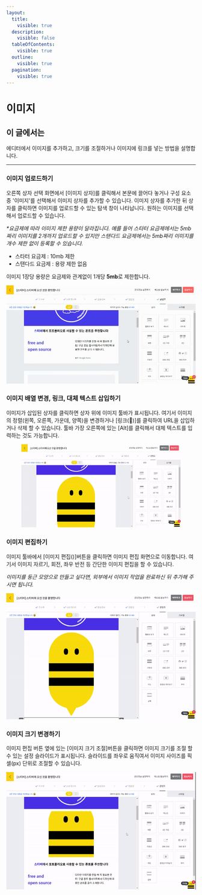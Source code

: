 ```yaml
---
layout:
  title:
    visible: true
  description:
    visible: false
  tableOfContents:
    visible: true
  outline:
    visible: true
  pagination:
    visible: true
---
```


# 이미지

## 이 글에서는

에디터에서 이미지를 추가하고, 크기를 조절하거나 이미지에 링크를 넣는 방법을 설명합니다.

***

### 이미지 업로드하기 <a href="#h_01ggs6kwt85pwrr5tka6f34mgr" id="h_01ggs6kwt85pwrr5tka6f34mgr"></a>

오른쪽 상자 선택 화면에서 \[이미지 상자]를 클릭해서 본문에 끌어다 놓거나 구성 요소 중 '이미지'를 선택해서 이미지 상자를 추가할 수 있습니다. 이미지 상자를 추가한 뒤 상자를 클릭하면 이미지를 업로드할 수 있는 탐색 창이 나타납니다. 원하는 이미지를 선택해서 업로드할 수 있습니다.

_\*요금제에 따라 이미지 제한 용량이 달라집니다. 예를 들어 스타터 요금제에서는 5mb짜리 이미지를 2개까지 업로드할 수 있지만 스탠다드 요금제에서는 5mb짜리 이미지를 개수 제한 없이 등록할 수 있습니다._

* 스타터 요금제 : 10mb 제한
* 스탠다드 요금제 : 용량 제한 없음

이미지 1장당 용량은 요금제와 관계없이 1개당 **5mb**로 제한합니다.

![](<../../../.gitbook/assets/1 (7).gif>)



### 이미지 배열 변경, 링크, 대체 텍스트 삽입하기 <a href="#h_01ggs6m182ehrnz68thz9gjfwp" id="h_01ggs6m182ehrnz68thz9gjfwp"></a>

이미지가 삽입된 상자를 클릭하면 상자 위에 이미지 툴바가 표시됩니다. 여기서 이미지의 정렬(왼쪽, 오른쪽, 가운데, 양쪽)을 변경하거나 \[링크(🔗)]를 클릭하여 URL을 삽입하거나 삭제 할 수 있습니다. 툴바 가장 오른쪽에 있는 \[Alt]를 클릭해서 대체 텍스트를 입력하는 것도 가능합니다.

<figure><img src="../../../.gitbook/assets/2 (5).gif" alt=""><figcaption></figcaption></figure>



### 이미지 편집하기 <a href="#h_01ggs6m5jy3tvtsvjtp8nxe66e" id="h_01ggs6m5jy3tvtsvjtp8nxe66e"></a>

이미지 툴바에서 \[이미지 편집()]버튼을 클릭하면 이미지 편집 화면으로 이동합니다. 여기서 이미지 자르기, 회전, 좌우 반전 등 간단한 이미지 편집을 할 수 있습니다.

_이미지를 둥근 모양으로 만들고 싶다면, 외부에서 이미지 작업을 완료하신 뒤 추가해 주시면 됩니다._

![](<../../../.gitbook/assets/3 (4).gif>)

&#x20;

### 이미지 크기 변경하기 <a href="#h_01ggs6m9zsvgrh7smtf4ehfaen" id="h_01ggs6m9zsvgrh7smtf4ehfaen"></a>

이미지 편집 버튼 옆에 있는 \[이미지 크기 조절]버튼을 클릭하면 이미지 크기를 조절 할 수 있는 설정 슬라이드가 표시됩니다. 슬라이드를 좌우로 움직여서 이미지 사이즈를 픽셀(px) 단위로 조절할 수 있습니다.

![](<../../../.gitbook/assets/4 (4).gif>)
